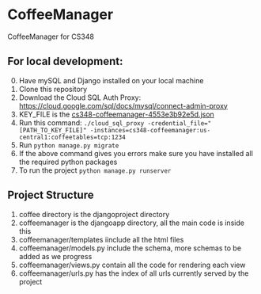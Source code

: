 # CoffeeManager
CoffeeManager for CS348

## For local development:

0. Have mySQL and Django installed on your local machine
1. Clone this repository
2. Download the Cloud SQL Auth Proxy: https://cloud.google.com/sql/docs/mysql/connect-admin-proxy
3. KEY_FILE is the [cs348-coffeemanager-4553e3b92e5d.json](https://github.com/neelbagora/CoffeeManager/blob/main/cs348-coffeemanager-4553e3b92e5d.json)
4. Run this command:
`./cloud_sql_proxy -credential_file="[PATH_TO_KEY_FILE]" -instances=cs348-coffeemanager:us-central1:coffeetables=tcp:1234`
5. Run `python manage.py migrate`
6. If the above command gives you errors make sure you have installed all the required python packages 
7. To run the project `python manage.py runserver`


## Project Structure
1. coffee directory is the djangoproject directory
2. coffeemanager is the djangoapp directory, all the main code is inside this
3. coffeemanager/templates iinclude all the html files
4. coffeemanager/models.py include the schema, more schemas to be added as we progress
5. coffeemanager/views.py contain all the code for rendering each view
6. coffeemanager/urls.py has the index of all urls currently served by the project



